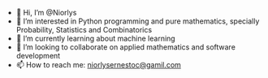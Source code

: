- 👋 Hi, I’m @Niorlys
- 👀 I’m interested in Python programming and pure mathematics, specially Probability, Statistics and Combinatorics
- 🌱 I’m currently learning about machine learning
- 💞️ I’m looking to collaborate on applied mathematics and software development
- 📫 How to reach me: niorlysernestoc@gamil.com

<!---
Niorlys/Niorlys is a ✨ special ✨ repository because its `README.md` (this file) appears on your GitHub profile.
You can click the Preview link to take a look at your changes.
--->
